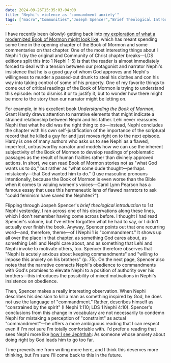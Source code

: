 ```yaml
---
date: 2024-09-26T15:35:03-04:00
title: "Nephi's violence as 'commandment anxiety'"
tags: ["macro","Communities","Joseph Spencer","Brief Theological Introductions (series)","rereading the Book of Mormon project","Book of Mormon","Grant Hardy","Understanding the Book of Mormon","Carol Lynn Pearson"]
---
```


I have recently been (slowly) getting back into [my exploration of what a modernized Book of Mormon might look like](https://spencergreenhalgh.com/tags/rereading-the-book-of-mormon-project/), which has meant spending some time in the opening chapter of the Book of Mormon and some commentaries on that chapter. One of the most interesting things about I Nephi 1 (by the original and Community of Christ chapter breaks—LDS editions split this into 1 Nephi 1-5) is that the reader is almost immediately forced to deal with a tension between our protagonist and narrator Nephi's insistence that he is a good guy of whom God approves and Nephi's willingness to murder a passed-out drunk to steal his clothes and con his way into taking control of some of his property. One of my favorite things to come out of critical readings of the Book of Mormon is trying to understand this episode: not to dismiss it or to justify it, but to wonder how there might be more to the story than our narrator might be letting on.

For example, in his excellent book *Understanding the Book of Mormon*, Grant Hardy draws attention to narrative elements that might indicate a strained relationship between Nephi and his father. Lehi never reassures Nephi that what he did was the right thing to do—instead, Nephi concludes the chapter with his own self-justification of the importance of the scriptural record that he killed a guy for and just moves right on to the next episode. Hardy is one of many authors who asks us to see Nephi as a flawed, imperfect, untrustworthy narrator and models how we can use the inherent subjectivity of the Book of Mormon to develop readings of problematic passages as the result of human frailties rather than divinely approved actions. In short, we can read Book of Mormon stories not as "what God wants us to do," but rather as "what some dude thought—perhaps mistakenly—that God wanted him to do." (I use masculine pronouns intentionally, because the Book of Mormon is even worse than the Bible when it comes to valuing women's voices—Carol Lynn Pearson has a famous essay that uses this hermeneutic lens of flawed narrators to ask "could feminism have saved the Nephites?").

Flipping through Jospeh Spencer's *brief theological introduction* to 1st Nephi yesterday, I ran across one of his observations along these lines, which I don't remember having come across before. I thought I had read Spencer's volume, but I've either forgotten what he had to say, or I didn't actually ever finish the book. Anyway, Spencer points out that one recurring word—and, therefore, theme—of I Nephi 1 is "commandment." It shows up all over the place in that chapter, as something God cares about, as something Lehi and Nephi care about, and as something that Lehi and Nephi invoke to motivate others, too. Spencer therefore observes that "Nephi is acutely anxious about keeping commandments" and "willing to impose this anxiety on his brothers" (p. 75). On the next page, Spencer also notes that the narrative connects Nephi's obedience to commandments with God's promises to elevate Nephi to a position of authority over his brothers—this introduces the possibility of mixed motivations in Nephi's insistence on obedience. 

Then, Spencer makes a really interesting observation. When Nephi describes his decision to kill a man as something inspired by God, he does not use the language of "commandment." Rather, describes himself as "constrained by the spirit" (I Nephi 1:110; LDS 1 Nephi 4:10). Spencer's conclusions from this change in vocabulary are not necessarily to condemn Nephi for mistaking a perception of "constraint" as actual "commandment"—he offers a more ambiguous reading that I can respect even if I'm not sure I'm totally comfortable with. I'd prefer a reading that sees Nephi more like [how I see Jephthah](https://spencergreenhalgh.com/communities/on-david-archuleta-and-jephthah/): As someone whose anxiety about doing right by God leads him to go too far.

Time prevents me from writing more here, and I think this deserves more thinking, but I'm sure I'll come back to this in the future. 